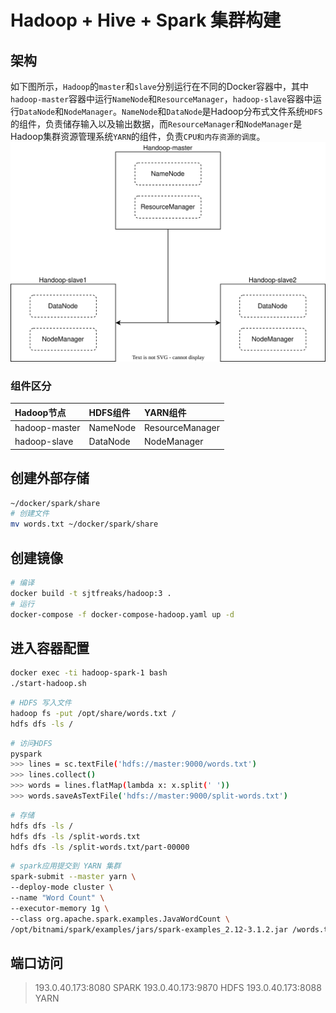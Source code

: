 # Hadoop + Hive + Spark 集群构建
## 架构
如下图所示，`Hadoop`的`master`和`slave`分别运行在不同的Docker容器中，其中`hadoop-master`容器中运行`NameNode`和`ResourceManager`，`hadoop-slave`容器中运行`DataNode`和`NodeManager`。`NameNode`和`DataNode`是Hadoop分布式文件系统`HDFS`的组件，负责储存输入以及输出数据，而`ResourceManager`和`NodeManager`是Hadoop集群资源管理系统`YARN`的组件，负责`CPU和内存资源的调度`。  
![hadoop](/images/hadoop.drawio.svg)  
  
### 组件区分
|Hadoop节点|HDFS组件|YARN组件|
|:----|:----|:----|
|hadoop-master|NameNode|ResourceManager|
|hadoop-slave|DataNode|NodeManager|

## 创建外部存储
```sh
~/docker/spark/share
# 创建文件
mv words.txt ~/docker/spark/share
```

## 创建镜像
```sh
# 编译
docker build -t sjtfreaks/hadoop:3 .
# 运行
docker-compose -f docker-compose-hadoop.yaml up -d
```

## 进入容器配置
```sh
docker exec -ti hadoop-spark-1 bash
./start-hadoop.sh
```

```sh
# HDFS 写入文件
hadoop fs -put /opt/share/words.txt /
hdfs dfs -ls /
```


```sh
# 访问HDFS
pyspark
>>> lines = sc.textFile('hdfs://master:9000/words.txt')
>>> lines.collect()
>>> words = lines.flatMap(lambda x: x.split(' '))
>>> words.saveAsTextFile('hdfs://master:9000/split-words.txt')
```

```sh
# 存储
hdfs dfs -ls /
hdfs dfs -ls /split-words.txt
hdfs dfs -ls /split-words.txt/part-00000
```

```sh
# spark应用提交到 YARN 集群
spark-submit --master yarn \
--deploy-mode cluster \
--name "Word Count" \
--executor-memory 1g \
--class org.apache.spark.examples.JavaWordCount \
/opt/bitnami/spark/examples/jars/spark-examples_2.12-3.1.2.jar /words.txt
```

## 端口访问
> 193.0.40.173:8080 SPARK
> 193.0.40.173:9870 HDFS
> 193.0.40.173:8088 YARN